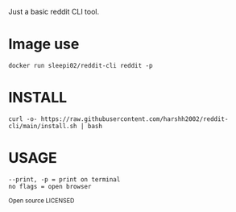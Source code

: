 Just a basic reddit CLI tool.

# Image use

	docker run sleepi02/reddit-cli reddit -p

# INSTALL

	curl -o- https://raw.githubusercontent.com/harshh2002/reddit-cli/main/install.sh | bash

# USAGE

	--print, -p = print on terminal
	no flags = open browser


<sub> Open source LICENSED </sub>
